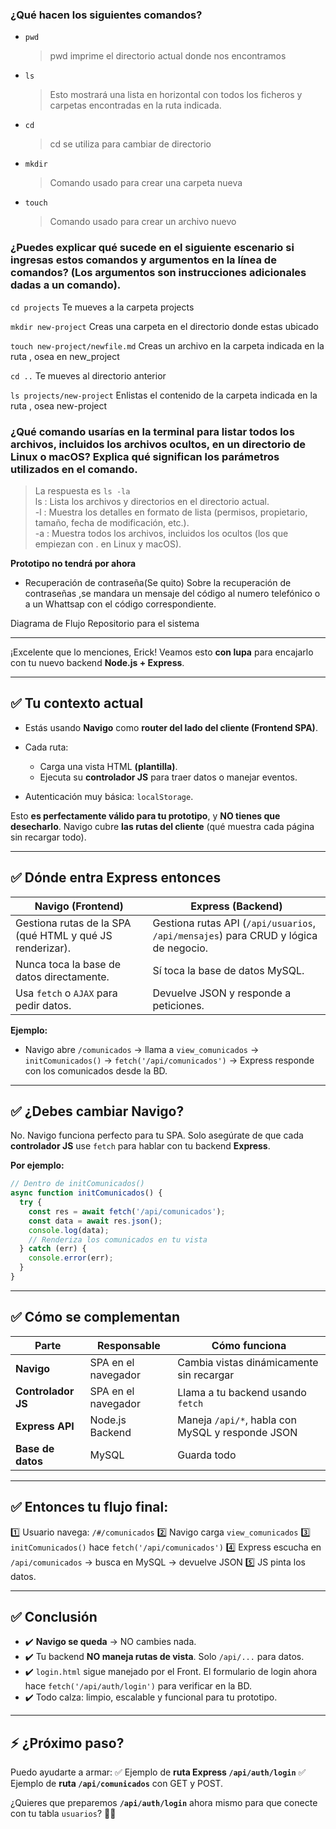 ### ¿Qué hacen los siguientes comandos?
- `pwd`
  > pwd imprime el directorio actual donde nos encontramos   
- `ls`
  > Esto mostrará una lista en horizontal con todos los ficheros y carpetas encontradas en la ruta indicada.
- `cd`
  > cd se utiliza para cambiar de directorio
- `mkdir`
  > Comando usado para crear una carpeta nueva
- `touch`
  > Comando usado para crear un archivo nuevo

### ¿Puedes explicar qué sucede en el siguiente escenario si ingresas estos comandos y argumentos en la línea de comandos? (Los argumentos son instrucciones adicionales dadas a un comando).
`cd projects`   Te mueves a la carpeta projects

`mkdir new-project`  Creas una carpeta en el directorio donde estas ubicado

`touch new-project/newfile.md` Creas un archivo en la carpeta indicada en la ruta , osea en new_project

`cd ..` Te mueves al directorio anterior

`ls projects/new-project` Enlistas el contenido de la carpeta indicada en la ruta , osea new-project

### ¿Qué comando usarías en la terminal para listar todos los archivos, incluidos los archivos ocultos, en un directorio de Linux o macOS? Explica qué significan los parámetros utilizados en el comando.
> La respuesta es `ls -la`  
>  ls : Lista los archivos y directorios en el directorio actual.  
>  -l : Muestra los detalles en formato de lista (permisos, propietario, tamaño, fecha de modificación, etc.).  
>  -a : Muestra todos los archivos, incluidos los ocultos (los que empiezan con . en Linux y macOS).  
 
 

**Prototipo no tendrá por ahora** 
 -  Recuperación de contraseña(Se quito)
Sobre la recuperación de contraseñas ,se mandara un mensaje del código al numero telefónico o a un Whattsap con el código correspondiente.



Diagrama de Flujo
Repositorio para el sistema




---
¡Excelente que lo menciones, Erick!
Veamos esto **con lupa** para encajarlo con tu nuevo backend **Node.js + Express**.

---

## ✅ **Tu contexto actual**

* Estás usando **Navigo** como **router del lado del cliente (Frontend SPA)**.
* Cada ruta:

  * Carga una vista HTML **(plantilla)**.
  * Ejecuta su **controlador JS** para traer datos o manejar eventos.
* Autenticación muy básica: `localStorage`.

Esto **es perfectamente válido para tu prototipo**, y **NO tienes que desecharlo**.
Navigo cubre **las rutas del cliente** (qué muestra cada página sin recargar todo).

---

## ✅ **Dónde entra Express entonces**

| **Navigo (Frontend)**                                    | **Express (Backend)**                                                                |
| -------------------------------------------------------- | ------------------------------------------------------------------------------------ |
| Gestiona rutas de la SPA (qué HTML y qué JS renderizar). | Gestiona rutas API (`/api/usuarios`, `/api/mensajes`) para CRUD y lógica de negocio. |
| Nunca toca la base de datos directamente.                | Sí toca la base de datos MySQL.                                                      |
| Usa `fetch` o `AJAX` para pedir datos.                   | Devuelve JSON y responde a peticiones.                                               |

**Ejemplo:**

* Navigo abre `/comunicados` → llama a `view_comunicados` → `initComunicados()` → `fetch('/api/comunicados')` → Express responde con los comunicados desde la BD.

---

## ✅ **¿Debes cambiar Navigo?**

No.
Navigo funciona perfecto para tu SPA.
Solo asegúrate de que cada **controlador JS** use `fetch` para hablar con tu backend **Express**.

**Por ejemplo:**

```js
// Dentro de initComunicados()
async function initComunicados() {
  try {
    const res = await fetch('/api/comunicados');
    const data = await res.json();
    console.log(data);
    // Renderiza los comunicados en tu vista
  } catch (err) {
    console.error(err);
  }
}
```

---

## ✅ **Cómo se complementan**

| Parte              | Responsable         | Cómo funciona                                    |
| ------------------ | ------------------- | ------------------------------------------------ |
| **Navigo**         | SPA en el navegador | Cambia vistas dinámicamente sin recargar         |
| **Controlador JS** | SPA en el navegador | Llama a tu backend usando `fetch`                |
| **Express API**    | Node.js Backend     | Maneja `/api/*`, habla con MySQL y responde JSON |
| **Base de datos**  | MySQL               | Guarda todo                                      |

---

## ✅ **Entonces tu flujo final:**

1️⃣ Usuario navega: `/#/comunicados`
2️⃣ Navigo carga `view_comunicados`
3️⃣ `initComunicados()` hace `fetch('/api/comunicados')`
4️⃣ Express escucha en `/api/comunicados` → busca en MySQL → devuelve JSON
5️⃣ JS pinta los datos.

---

## ✅ **Conclusión**

* ✔️ **Navigo se queda** → NO cambies nada.
* ✔️ Tu backend **NO maneja rutas de vista**. Solo `/api/...` para datos.
* ✔️ `login.html` sigue manejado por el Front. El formulario de login ahora hace `fetch('/api/auth/login')` para verificar en la BD.
* ✔️ Todo calza: limpio, escalable y funcional para tu prototipo.

---

## ⚡ **¿Próximo paso?**

Puedo ayudarte a armar:
✅ Ejemplo de **ruta Express `/api/auth/login`**
✅ Ejemplo de **ruta `/api/comunicados`** con GET y POST.

¿Quieres que preparemos **`/api/auth/login`** ahora mismo para que conecte con tu tabla `usuarios`? 🚀✨




